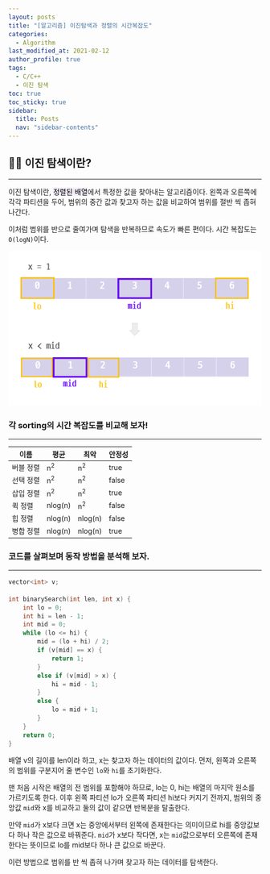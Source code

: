 ```yaml
---
layout: posts
title: "[알고리즘] 이진탐색과 정렬의 시간복잡도"
categories:
  - Algorithm
last_modified_at: 2021-02-12
author_profile: true
tags:
  - C/C++
  - 이진 탐색
toc: true
toc_sticky: true
sidebar:
  title: Posts
  nav: "sidebar-contents"
---
```


## ‍👩‍💻 이진 탐색이란?

-----

이진 탐색이란, <mark style='background-color: #f5f0ff'>정렬된 배열</mark>에서 특정한 값을 찾아내는 알고리즘이다. 왼쪽과 오른쪽에 각각 파티션을 두어, 범위의 중간 값과 찾고자 하는 값을 비교하여 범위를 절반 씩 좁혀나간다.

이처럼 범위를 반으로 줄여가며 탐색을 반복하므로 속도가 빠른 편이다. 시간 복잡도는 ```O(logN)```이다.

![이진 탐색](/assets/image/binary.PNG)

### 각 sorting의 시간 복잡도를 비교해 보자!

-----

|이름|평균|최악|안정성|
|------------|-------|-------|-------|
|버블 정렬|n<sup>2</sup>|n<sup>2</sup>|true|
|선택 정렬|n<sup>2</sup>|n<sup>2</sup>|false|
|삽입 정렬|n<sup>2</sup>|n<sup>2</sup>|true|
|퀵 정렬|nlog(n)|n<sup>2</sup>|false|
|힙 정렬|nlog(n)|nlog(n)|false|
|병합 정렬|nlog(n)|nlog(n)|true|

### 코드를 살펴보며 동작 방법을 분석해 보자.

-----

```c++
vector<int> v;

int binarySearch(int len, int x) {
	int lo = 0;
	int hi = len - 1;
	int mid = 0;
	while (lo <= hi) {
		mid = (lo + hi) / 2;
		if (v[mid] == x) {
			return 1;
		}
		else if (v[mid] > x) {
			hi = mid - 1;
		}
		else {
			lo = mid + 1;
		}
	}
	return 0;
}
```

배열 v의 길이를 len이라 하고, x는 찾고자 하는 데이터의 값이다. 먼저, 왼쪽과 오른쪽의 범위를 구분지어 줄 변수인 ```lo```와 ```hi```를 초기화한다.

맨 처음 시작은 배열의 전 범위를 포함해야 하므로, lo는 0, hi는 배열의 마지막 원소를 가르키도록 한다.
이후 왼쪽 파티션 lo가 오른쪽 파티션 hi보다 커지기 전까지, 범위의 중앙값 ```mid```와 x를 비교하고 둘의 값이 같으면 반복문을 탈출한다.

만약 ```mid```가 x보다 크면 x는 중앙에서부터 왼쪽에 존재한다는 의미이므로 hi를 중앙값보다 하나 작은 값으로 바꿔준다. ```mid```가 x보다 작다면, x는 ```mid```값으로부터 오른쪽에 존재한다는 뜻이므로 lo를 mid보다 하나 큰 값으로 바꾼다.

이런 방법으로 범위를 반 씩 좁혀 나가며 찾고자 하는 데이터를 탐색한다.
